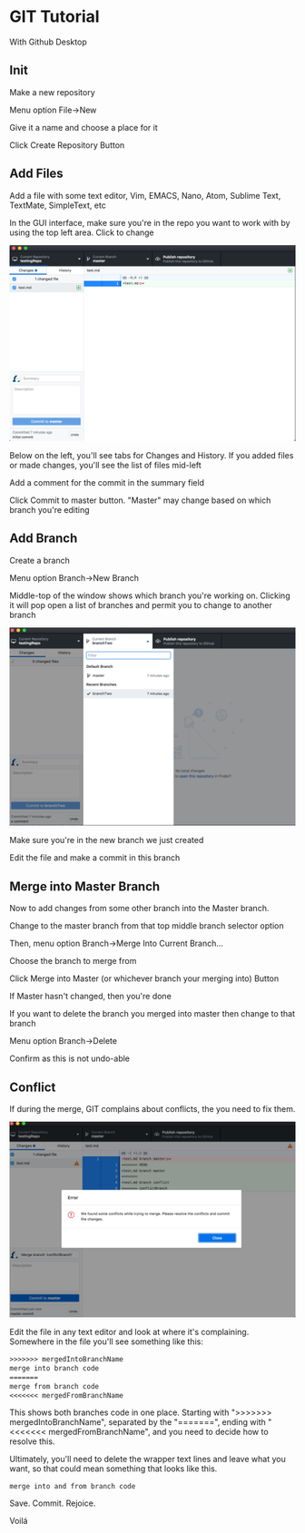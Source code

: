 # GIT Tutorial

With Github Desktop

## Init

Make a new repository

Menu option File->New

Give it a name and choose a place for it

Click Create Repository Button


## Add Files

Add a file with some text editor, Vim, EMACS, Nano, Atom, Sublime Text, TextMate, SimpleText, etc

In the GUI interface, make sure you're in the repo you want to work with by using the top left area. Click to change

![screenshot 1](images/ss01.png)

Below on the left, you'll see tabs for Changes and History. If you added files or made changes, you'll see the list of files mid-left

Add a comment for the commit in the summary field

Click Commit to master button. "Master" may change based on which branch you're editing

## Add Branch

Create a branch

Menu option Branch->New Branch

Middle-top of the window shows which branch you're working on. Clicking it will pop open a list of branches and permit you to change to another branch

![screenshot 2](images/ss02.png)

Make sure you're in the new branch we just created

Edit the file and make a commit in this branch

## Merge into Master Branch

Now to add changes from some other branch into the Master branch.

Change to the master branch from that top middle branch selector option

Then, menu option Branch->Merge Into Current Branch...

Choose the branch to merge from

Click Merge into Master (or whichever branch your merging into) Button

If Master hasn't changed, then you're done

If you want to delete the branch you merged into master then change to that branch 

Menu option Branch->Delete

Confirm as this is not undo-able

## Conflict

If during the merge, GIT complains about conflicts, the you need to fix them. 

![screenshot 3](images/ss03.png)

Edit the file in any text editor and look at where it's complaining. Somewhere in the file you'll see something like this:

```
>>>>>>> mergedIntoBranchName
merge into branch code
=======
merge from branch code
<<<<<<< mergedFromBranchName
```

This shows both branches code in one place. Starting with ">>>>>>> mergedIntoBranchName", separated by the "=======", ending with "<<<<<<< mergedFromBranchName", and you need to decide how to resolve this. 

Ultimately, you'll need to delete the wrapper text lines and leave what you want, so that could mean something that looks like this.

```
merge into and from branch code
```

Save. Commit. Rejoice. 

Voilá
